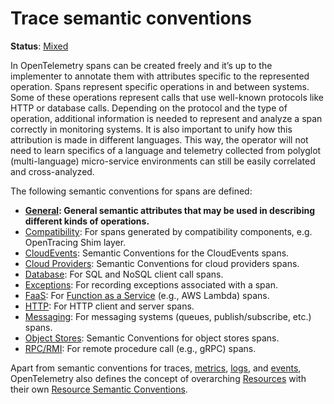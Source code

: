 <!--- Hugo front matter used to generate the website version of this page:
linkTitle: Trace
aliases: [trace-general]
--->

# Trace semantic conventions

**Status**: [Mixed][DocumentStatus]

In OpenTelemetry spans can be created freely and it’s up to the implementer to
annotate them with attributes specific to the represented operation. Spans
represent specific operations in and between systems. Some of these operations
represent calls that use well-known protocols like HTTP or database calls.
Depending on the protocol and the type of operation, additional information
is needed to represent and analyze a span correctly in monitoring systems. It is
also important to unify how this attribution is made in different languages.
This way, the operator will not need to learn specifics of a language and
telemetry collected from polyglot (multi-language) micro-service environments
can still be easily correlated and cross-analyzed.

The following semantic conventions for spans are defined:

* **[General](attributes.md): General semantic attributes that may be used in describing different kinds of operations.**
* [Compatibility](trace-compatibility.md): For spans generated by compatibility components, e.g. OpenTracing Shim layer.
* [CloudEvents](/docs/cloudevents/README.md): Semantic Conventions for the CloudEvents spans.
* [Cloud Providers](/docs/cloud-providers/README.md): Semantic Conventions for cloud providers spans.
* [Database](/docs/database/database-spans.md): For SQL and NoSQL client call spans.
* [Exceptions](/docs/exceptions/exceptions-spans.md): For recording exceptions associated with a span.
* [FaaS](/docs/faas/faas-spans.md): For [Function as a Service](https://wikipedia.org/wiki/Function_as_a_service) (e.g., AWS Lambda) spans.
* [HTTP](/docs/http/http-spans.md): For HTTP client and server spans.
* [Messaging](/docs/messaging/messaging-spans.md): For messaging systems (queues, publish/subscribe, etc.) spans.
* [Object Stores](/docs/object-stores/README.md): Semantic Conventions for object stores spans.
* [RPC/RMI](/docs/rpc/rpc-spans.md): For remote procedure call (e.g., gRPC) spans.

Apart from semantic conventions for traces, [metrics](metrics.md), [logs](logs.md), and [events](events.md),
OpenTelemetry also defines the concept of overarching [Resources](https://github.com/open-telemetry/opentelemetry-specification/tree/v1.48.0/specification/resource/sdk.md) with their own
[Resource Semantic Conventions](/docs/resource/README.md).

[DocumentStatus]: https://opentelemetry.io/docs/specs/otel/document-status
